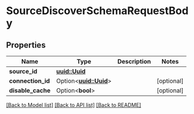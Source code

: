 # SourceDiscoverSchemaRequestBody

## Properties

Name | Type | Description | Notes
------------ | ------------- | ------------- | -------------
**source_id** | [**uuid::Uuid**](uuid::Uuid.md) |  | 
**connection_id** | Option<[**uuid::Uuid**](uuid::Uuid.md)> |  | [optional]
**disable_cache** | Option<**bool**> |  | [optional]

[[Back to Model list]](../README.md#documentation-for-models) [[Back to API list]](../README.md#documentation-for-api-endpoints) [[Back to README]](../README.md)


